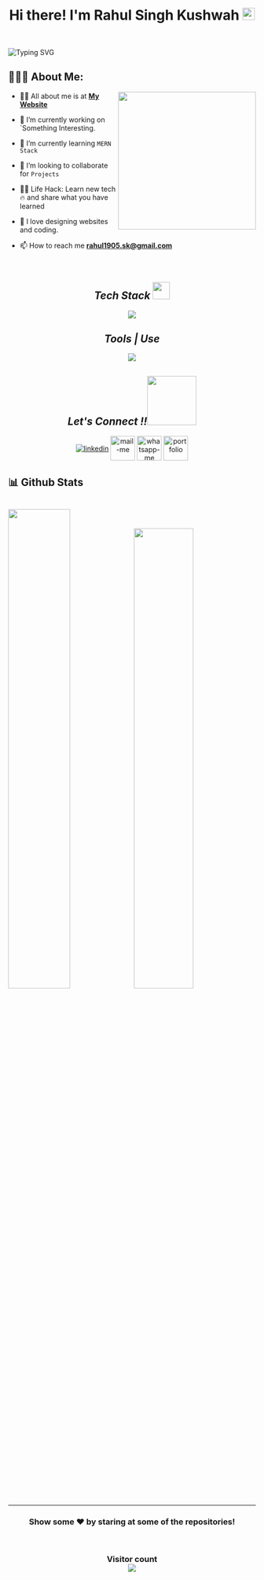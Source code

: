 
<h1 align="center">Hi there! I'm Rahul Singh Kushwah <img src="https://media.giphy.com/media/hvRJCLFzcasrR4ia7z/giphy.gif" width="25px"> </h1>
 <br>
   
 ![Typing SVG](https://readme-typing-svg.herokuapp.com?font=comfortaa&color=016EEA&size=24&width=500&lines=Currently+Learning+Full-Stack+Web+Development;Nice+to+meet+you...)
  <br>
   ## 👨🏻‍💻 About Me:

<img  src="https://raw.githubusercontent.com/gauravsapkal/gauravsapkal/main/code.gif" height="280px"  align="right" />

- 🙋‍♂️ All about me is at **[My Website](https://rahul1905-sk.github.io/)**

- 🔭 I’m currently working on `Something Interesting.

- 🌱 I’m currently learning `MERN Stack`

- 👯 I’m looking to collaborate for `Projects`

- 👨‍💻 Life Hack: Learn new tech :fire: and share what you have learned 

- 💓 I love designing websites and coding.

- 📫 How to reach me **rahul1905.sk@gmail.com**

<br>








<h2 align="center"><i>Tech Stack <img src="https://camo.githubusercontent.com/beb64ff21c883e318e4f5db5231c2ba4175705bea1c9249e82a41ab375db4f75/68747470733a2f2f6d65646961322e67697068792e636f6d2f6d656469612f51737347456d706b79454f684243623765312f67697068792e6769663f6369643d656366303565343761306e336769316266716e74716d6f62386739616964316f796a327772336473336d67373030626c267269643d67697068792e676966" width="35"/></i></h2>
<p align="center">
  <a >
    <img src="https://skillicons.dev/icons?i=html,css,js,react,redux,bootstrap,express,materialui,mongodb,nodejs," />
  </a>
</p>


<!-- <img src="" alt="" /> -->
<h2 align="center"><i>Tools | Use</i></h2>
<p align="center">
  <a >
    <img src="https://skillicons.dev/icons?i=codepen,firebase,git,github,heroku,netlify,powershell,vscode," />
  </a>
</p>



<h2 align="center"><i>Let's Connect !!<img src="https://raw.githubusercontent.com/ShahriarShafin/ShahriarShafin/main/Assets/handshake.gif" width="100" /></i></h2>

<p align="center">
  <a href="https://www.linkedin.com/in/rahul-singh-kushwah-6a664b172" target="blank"><img align="center" src="https://skillicons.dev/icons?i=linkedin" alt="linkedin" /></a>
  <a title="rahul1905.sk@gmail.com" href="mailto:rahul1905.sk@gmail.com" target="blank"><img align="center"  src="https://cdn-icons-png.flaticon.com/128/888/888853.png"  width="50px"   alt="mail-me" /></a>
  <a href="https://wa.me/8770182248" target="blank"><img align="center" src="https://cdn-icons-png.flaticon.com/128/733/733585.png" width="50px"  alt="whatsapp-me" /></a>
  <a href="https://github.com/Rahul1905-sk" target="_blank"><img align="center" src="https://user-images.githubusercontent.com/107247913/185736439-402f6025-1e63-4eb3-b770-aacd5e4b1386.png"  width="50px" alt="portfolio" /></a>
    
</p>



<h2>📊 Github Stats</h2>
<br/>

<div>
  <img width="50%" src="https://github-readme-stats.vercel.app/api?username=rahul1905-sk&show_icons=true&theme=dark" />
  <img width="49%" src="https://github-readme-stats.vercel.app/api/top-langs/?username=rahul1905-sk&layout=compact&theme=dark" />
</div>
 <br />

<br />
<p align="center"><img src="https://github-readme-streak-stats.herokuapp.com/?user=rahul1905-sk&theme=dark" alt=""/></p>
<p align="center" ><img src="https://github-profile-trophy.vercel.app/?username=rahul1905-sk&theme=dark" alt=""/> </p>
 
<hr />
<h3 align="center">
 Show some ❤️ by staring at some of the repositories!
</h3>
<br>
<h3 align="center"> 
  Visitor count <br>
  <img src="https://profile-counter.glitch.me/rahul1905-sk/count.svg" />
</h3>
 
